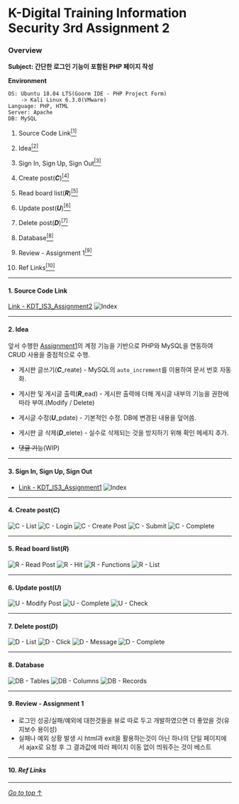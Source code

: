 # K-Digital Training Information Security 3rd Assignment 2

### Overview

**Subject: 간단한 로그인 기능이 포함된 PHP 페이지 작성**

**Environment**

```
OS: Ubuntu 18.04 LTS(Goorm IDE - PHP Project Form)
    -> Kali Linux 6.3.0(VMware)
Language: PHP, HTML
Server: Apache
DB: MySQL
```

1. Source Code Link<a href="#1-source-code-link"><sup>[1]</sup></a>

2. Idea<a href="#2-idea"><sup>[2]</sup></a>

3. Sign In, Sign Up, Sign Out<a href="#3-sign-in-sign-up-sign-out"><sup>[3]</sup></a>

4. Create post(**_C_**)<a href="#4-create-postc"><sup>[4]</sup></a>

5. Read board list(**_R_**)<a href="#5-read-board-listr"><sup>[5]</sup></a>

6. Update post(**_U_**)<a href="#6-update-postu"><sup>[6]</sup></a>

7. Delete post(**_D_**)<a href="#7-delete-postd"><sup>[7]</sup></a>

8. Database<a href="#8-database"><sup>[8]</sup></a>

9. Review - Assignment 1<a href="#9-review---assignment-1"><sup>[9]</sup></a>

10. Ref Links<a href="#9-ref-links"><sup>[10]</sup></a>

---

#### 1. Source Code Link

[Link - KDT_IS3_Assignment2](https://github.com/ymiwm/KDT_IS3_Assignment2)
![Index](/img/index/Index.png)

---

#### 2. Idea

앞서 수행한 [Assignment1](https://github.com/ymiwm/KDT_IS3_Assignment1)의 계정 기능을 기반으로 PHP와 MySQL을 연동하여 CRUD 사용을 중점적으로 수행.

<!--Create post-->

- 게시판 글쓰기(**_C_**\_reate) - MySQL의 `auto_increment`를 이용하여 문서 번호 자동화.
<!--Read board and post-->
- 게시판 및 게시글 출력(**_R_**\_ead) - 게시판 출력에 더해 게시글 내부의 기능을 권한에 따라 부여.(Modify / Delete)
<!--Update post-->
- 게시글 수정(**_U_**\_pdate) - 기본적인 수정. DB에 변경된 내용을 덮어씀.
<!--Delete post-->
- 게시판 글 삭제(**_D_**\_elete) - 실수로 삭제되는 것을 방지하기 위해 확인 메세지 추가.
<!--Comment function-->
- ~~댓글 기능~~(WIP)
<!--Feedback-->

---

#### 3. Sign In, Sign Up, Sign Out

- [Link - KDT_IS3_Assignment1](https://github.com/ymiwm/KDT_IS3_Assignment1)
  ![Index](/img/index/Index.png)

---

#### 4. Create post(**_C_**)

![C - List](/img/crud/c/C%20-%20List.png)
![C - Login](/img/crud/c/C%20-%20Login.png)
![C - Create Post](/img/crud/c/C%20-%20Create%20Post.png)
![C - Submit](/img/crud/c/C%20-%20Submit.png)
![C - Complete](/img/crud/c/C%20-%20Complete.png)

---

#### 5. Read board list(**_R_**)

![R - Read Post](/img/crud/r/R%20-%20Read%20Post.png)
![R - Hit](/img/crud/r/R%20-%20Hit.png)
![R - Functions](/img/crud/r/R%20-%20Functions.png)
![R - List](/img/crud/r/R%20-%20List.png)

---

#### 6. Update post(**_U_**)

![U - Modify Post](/img/crud/u/U%20-%20Modify%20Post.png)
![U - Complete](/img/crud/u/U%20-%20Complete.png)
![U - Check](/img/crud/u/U%20-%20Check.png)

---

#### 7. Delete post(**_D_**)

![D - List](/img/crud/d/D%20-%20List.png)
![D - Click](/img/crud/d/D%20-%20Click.png)
![D - Message](/img/crud/d/D%20-%20Message.png)
![D - Complete](/img/crud/d/D%20-%20Complete.png)

---

#### 8. Database

![DB - Tables](/img/db/DB%20-%20Tables.png)
![DB - Columns](/img/db/DB%20-%20Columns.png)
![DB - Records](/img/db/DB%20-%20Records.png)

---

#### 9. Review - Assignment 1
- 로그인 성공/실패/예외에 대한것들을 뷰로 따로 두고 개발하였으면 더 좋았을 것(유지보수 용이성)
- 실패나 예외 상황 발생 시 html과 exit을 활용하는것이 아닌 하나의 단일 페이지에서 ajax로 요청 후 그 결과값에 따라 페이지 이동 없이 띄워주는 것이 베스트

---

#### 10. _Ref Links_

---

[_Go to top_ ↑](#k-digital-training-information-security-3rd-assignment-2)
